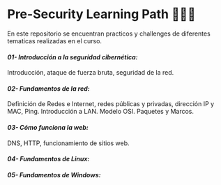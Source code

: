 # Pre-Security Learning Path  🧑‍💻🥉

En este repositorio se encuentran practicos y challenges de diferentes tematicas realizadas en el curso.

#### **_01- Introducción a la seguridad cibernética:_** 
Introducción, ataque de fuerza bruta, seguridad de la red.

#### **_02- Fundamentos de la red:_** 
Definición de Redes e Internet, redes públicas y privadas, dirección IP y MAC, Ping. Introducción a LAN. Modelo OSI. 
Paquetes y Marcos.

#### **_03- Cómo funciona la web:_** 
DNS, HTTP, funcionamiento de sitios web.

#### **_04- Fundamentos de Linux:_** 


#### **_05- Fundamentos de Windows:_** 


    
